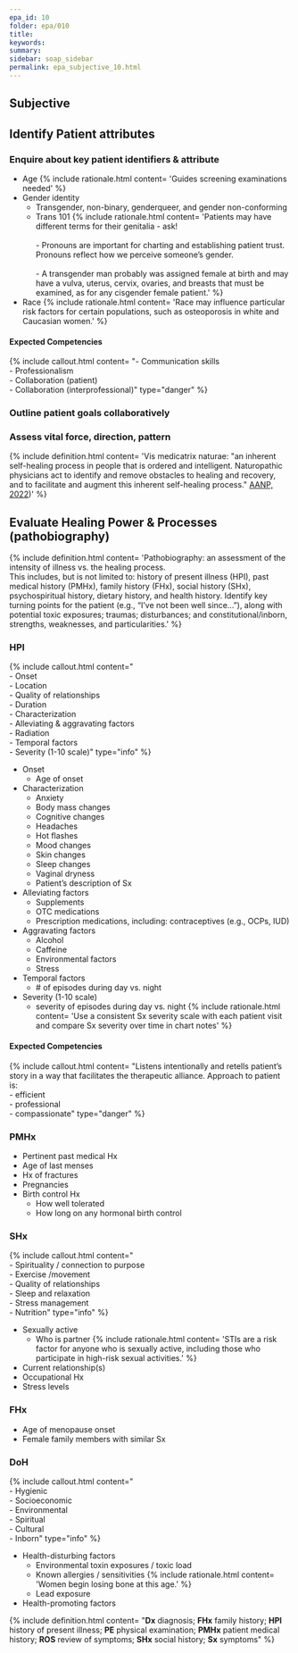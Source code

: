 ```yaml
---
epa_id: 10
folder: epa/010
title: 
keywords: 
summary: 
sidebar: soap_sidebar
permalink: epa_subjective_10.html
---
```

## Subjective
## Identify Patient attributes

### Enquire about key patient identifiers & attribute
- Age
  {% include rationale.html content= 'Guides screening examinations needed' %}
- Gender identity
  - Transgender, non-binary, genderqueer, and gender non-conforming 
  - Trans 101
    {% include rationale.html content= 'Patients may have different terms for their genitalia - ask!<br><br>- Pronouns are important for charting and establishing patient trust. Pronouns reflect how we perceive someone’s gender.<br><br>- A transgender man probably was assigned female at birth and may have a vulva, uterus, cervix, ovaries, and breasts that must be examined, as for any cisgender female patient.' %}
- Race
  {% include rationale.html content= 'Race may influence particular risk factors for certain populations, such as osteoporosis in  white and Caucasian women.' %}

#### Expected Competencies
{% include callout.html content= "- Communication skills<br>- Professionalism<br>- Collaboration (patient)<br>- Collaboration (interprofessional)" type="danger" %}

### Outline patient goals collaboratively

### Assess vital force, direction, pattern
{% include definition.html content= 'Vis medicatrix naturae: "an inherent self-healing process in people that is ordered and intelligent. Naturopathic physicians act to identify and remove obstacles to healing and recovery, and to facilitate and augment this inherent self-healing process." [AANP, 2022](https://naturopathic.org/page/PrinciplesNaturopathicMedicine?&hhsearchterms=%22vis+and+medicatrix+and+naturae%22))' %}

  
## Evaluate Healing Power & Processes (pathobiography)
{% include definition.html content= 'Pathobiography: an assessment of the intensity of illness vs. the healing process.<br> This includes, but is not limited to: history of present illness (HPI), past medical history (PMHx), family history (FHx), social history (SHx), psychospiritual history, dietary history, and  health history. Identify key turning points for the patient (e.g., “I’ve  not  been well since…”), along with potential toxic exposures; traumas; disturbances; and constitutional/inborn, strengths, weaknesses, and particularities.' %}

### HPI
 {% include callout.html content="<br>- Onset<br> - Location<br> - Quality of relationships<br> - Duration<br> - Characterization<br> - Alleviating & aggravating factors<br> - Radiation<br> - Temporal factors<br> - Severity (1-10 scale)" type="info" %}
- Onset
  - Age of onset
- Characterization
  - Anxiety
  - Body mass changes
  - Cognitive changes
  - Headaches
  - Hot flashes
  - Mood changes
  - Skin changes
  - Sleep changes
  - Vaginal dryness
  - Patient’s description of Sx
- Alleviating factors
  - Supplements
  - OTC medications
  - Prescription medications, including:
    contraceptives (e.g., OCPs, IUD)
- Aggravating factors
  - Alcohol
  - Caffeine
  - Environmental factors
  - Stress
- Temporal factors
  - \# of episodes during day vs. night
- Severity (1-10 scale)
  - severity of episodes during day vs. night
    {% include rationale.html content= 'Use a consistent Sx severity scale with each patient visit and compare Sx severity over time in chart notes' %}

#### Expected Competencies
{% include callout.html content= "Listens intentionally and retells patient’s story in a way that facilitates the therapeutic alliance. Approach to patient is:<br>- efficient<br>- professional<br>- compassionate" type="danger" %}

### PMHx
- Pertinent past medical Hx
- Age of last menses
- Hx of fractures
- Pregnancies
- Birth control Hx
  - How well tolerated
  - How long on any hormonal birth control

### SHx
 {% include callout.html content="<br>- Spirituality / connection to purpose<br> - Exercise /movement<br> - Quality of relationships<br> - Sleep and relaxation<br> - Stress management<br> - Nutrition" type="info" %}
- Sexually active
  - Who is partner 
    {% include rationale.html content= 'STIs are a risk factor for anyone who is sexually active, including those who participate in high-risk sexual activities.' %}
- Current relationship(s)
- Occupational Hx
- Stress levels 

### FHx
- Age of menopause onset
- Female family members with similar Sx

### DoH
{% include callout.html content="<br>- Hygienic<br>- Socioeconomic<br>- Environmental<br>- Spiritual<br>- Cultural<br>- Inborn" type="info" %}
- Health-disturbing factors
  - Environmental toxin exposures / toxic load 
  - Known allergies / sensitivities
    {% include rationale.html content= 'Women begin losing bone at this age.' %}
  - Lead exposure
- Health-promoting factors

{% include definition.html content= "**Dx** diagnosis; **FHx** family history; **HPI** history of present illness; **PE** physical examination; **PMHx** patient medical history; **ROS** review of symptoms; **SHx** social history; **Sx** symptoms" %}
